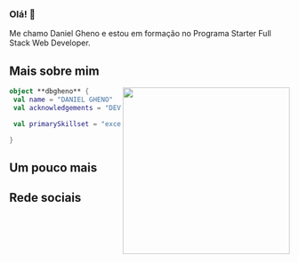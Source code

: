 ### Olá! 👋

Me chamo Daniel Gheno e estou em formação no Programa Starter Full Stack Web Developer.


## Mais sobre mim

<img align="right" width="300" src="https://i2.wp.com/allhtaccess.info/wp-content/uploads/2018/03/programming.gif?fit=1281%2C716&ssl=1" />

```kotlin
object **dbgheno** {
 val name = "DANIEL GHENO"
 val acknowledgements = "DEV APRENDIZ"

 val primarySkillset = "excel, pinescript, basic front-end"

}
```
## Um pouco mais


## Rede sociais
[whatsapp]: https://api.whatsapp.com/send?phone=5554984027602
[instagram]: https://www.instagram.com/dbgheno/


<br>




